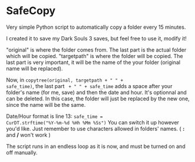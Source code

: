 # SafeCopy
Very simple Python script to automatically copy a folder every 15 minutes.

I created it to save my Dark Souls 3 saves, but feel free to use it, modify it!

"original" is where the folder comes from. The last part is the actual folder which will be copied.
"targetpath" is where the folder will be copied. The last part is very important, it will be the name of the your folder (original name will be replaced).

Now, in <code>copytree(original, targetpath + " " + safe_time)</code>, the last part <code> + " " + safe_time</code> adds a space after your folder's name (for me, save) and then the date and hour. It's optionnal and can be deleted. In this case, the folder will just be replaced by the new one, since the name will be the same.

Date/Hour format is line 13:
<code>safe_time = CurDT.strftime("%Y-%m-%d %Hh %Mm %Ss")</code>
You can switch it up however you'd like. Just remember to use characters allowed in folders' names. ( <b>:</b> and <b>/</b> won't work )

The script runs in an endless loop as it is now, and must be turned on and off manually.
